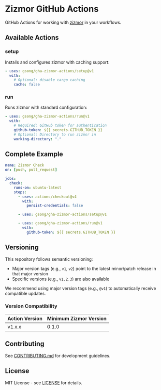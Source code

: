 # Zizmor GitHub Actions

GitHub Actions for working with [zizmor](https://woodruffw.github.io/zizmor/) in your workflows.

## Available Actions

### setup

Installs and configures zizmor with caching support:

```yaml
- uses: gsong/gha-zizmor-actions/setup@v1
  with:
    # Optional: disable cargo caching
    cache: false
```

### run

Runs zizmor with standard configuration:

```yaml
- uses: gsong/gha-zizmor-actions/run@v1
  with:
    # Required: GitHub token for authentication
    github-token: ${{ secrets.GITHUB_TOKEN }}
    # Optional: Directory to run zizmor in
    working-directory: "."
```

## Complete Example

```yaml
name: Zizmor Check
on: [push, pull_request]

jobs:
  check:
    runs-on: ubuntu-latest
    steps:
      - uses: actions/checkout@v4
        with:
          persist-credentials: false

      - uses: gsong/gha-zizmor-actions/setup@v1

      - uses: gsong/gha-zizmor-actions/run@v1
        with:
          github-token: ${{ secrets.GITHUB_TOKEN }}
```

## Versioning

This repository follows semantic versioning:

- Major version tags (e.g., `v1`, `v2`) point to the latest minor/patch release in that major version
- Specific versions (e.g., `v1.2.3`) are also available

We recommend using major version tags (e.g., `@v1`) to automatically receive compatible updates.

### Version Compatibility

| Action Version | Minimum Zizmor Version |
| -------------- | ---------------------- |
| v1.x.x         | 0.1.0                  |

## Contributing

See [CONTRIBUTING.md](CONTRIBUTING.md) for development guidelines.

## License

MIT License - see [LICENSE](LICENSE) for details.

